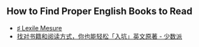 ## How to Find Proper English Books to Read

* [♯ Lexile Mesure](ia-writer://open?path=/Locations/_Publish/§%20Tickler/Tickler-L/Lexile%20Measure/♯%20Lexile%20Measure.md)
* [找对书籍和阅读方式，你也能轻松「入坑」英文原著 - 少数派](https://www.dropbox.com/s/lvplz3817cqzgaj/%E6%89%BE%E5%AF%B9%E4%B9%A6%E7%B1%8D%E5%92%8C%E9%98%85%E8%AF%BB%E6%96%B9%E5%BC%8F%EF%BC%8C%E4%BD%A0%E4%B9%9F%E8%83%BD%E8%BD%BB%E6%9D%BE%E3%80%8C%E5%85%A5%E5%9D%91%E3%80%8D%E8%8B%B1%E6%96%87%E5%8E%9F%E8%91%97%20-%20%E5%B0%91%E6%95%B0%E6%B4%BE.html?dl=0)
